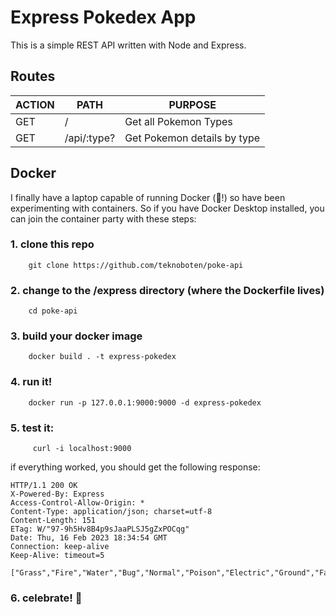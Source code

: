 # Express Pokedex App

This is a simple REST API written with Node and Express.

## Routes

| ACTION | PATH        | PURPOSE                     |
| ------ | ----------- | --------------------------- |
| GET    | /           | Get all Pokemon Types       |
| GET    | /api/:type? | Get Pokemon details by type |

## Docker

I finally have a laptop capable of running Docker (🎉!) so have been experimenting with containers. So if you have Docker Desktop installed, you can join the container party with these steps:

### 1. clone this repo

        git clone https://github.com/teknoboten/poke-api

### 2. change to the /express directory (where the Dockerfile lives)

        cd poke-api

### 3. build your docker image

        docker build . -t express-pokedex

### 4. run it!

        docker run -p 127.0.0.1:9000:9000 -d express-pokedex

### 5. test it:

         curl -i localhost:9000

if everything worked, you should get the following response:

```
HTTP/1.1 200 OK
X-Powered-By: Express
Access-Control-Allow-Origin: *
Content-Type: application/json; charset=utf-8
Content-Length: 151
ETag: W/"97-9h5Hv8B4p9sJaaPLSJ5gZxPOCqg"
Date: Thu, 16 Feb 2023 18:34:54 GMT
Connection: keep-alive
Keep-Alive: timeout=5

["Grass","Fire","Water","Bug","Normal","Poison","Electric","Ground","Fairy","Fighting","Psychic","Rock","Ghost","Ice","Dragon","Dark","Steel","Flying"]%
```

### 6. celebrate! 🍰
